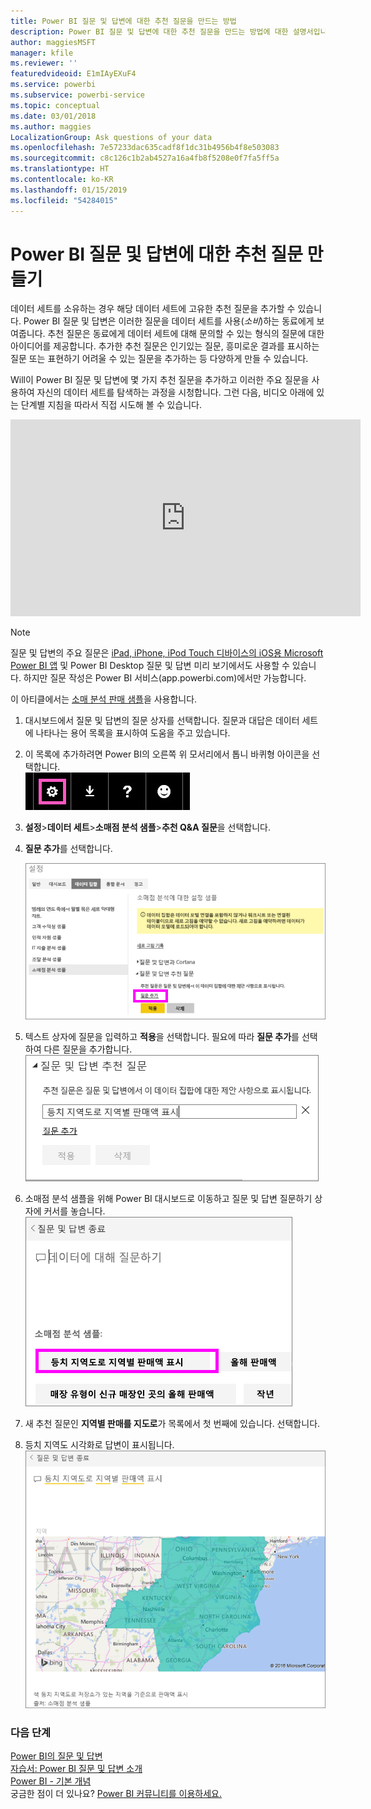 ```yaml
---
title: Power BI 질문 및 답변에 대한 추천 질문을 만드는 방법
description: Power BI 질문 및 답변에 대한 추천 질문을 만드는 방법에 대한 설명서입니다.
author: maggiesMSFT
manager: kfile
ms.reviewer: ''
featuredvideoid: E1mIAyEXuF4
ms.service: powerbi
ms.subservice: powerbi-service
ms.topic: conceptual
ms.date: 03/01/2018
ms.author: maggies
LocalizationGroup: Ask questions of your data
ms.openlocfilehash: 7e57233dac635cadf8f1dc31b4956b4f8e503083
ms.sourcegitcommit: c8c126c1b2ab4527a16a4fb8f5208e0f7fa5ff5a
ms.translationtype: HT
ms.contentlocale: ko-KR
ms.lasthandoff: 01/15/2019
ms.locfileid: "54284015"
---
```

# <a name="create-featured-questions-for-power-bi-qa"></a>Power BI 질문 및 답변에 대한 추천 질문 만들기
데이터 세트를 소유하는 경우 해당 데이터 세트에 고유한 추천 질문을 추가할 수 있습니다.  Power BI 질문 및 답변은 이러한 질문을 데이터 세트를 사용(*소비*)하는 동료에게 보여줍니다.  추천 질문은 동료에게 데이터 세트에 대해 문의할 수 있는 형식의 질문에 대한 아이디어를 제공합니다. 추가한 추천 질문은 인기있는 질문, 흥미로운 결과를 표시하는 질문 또는 표현하기 어려울 수 있는 질문을 추가하는 등 다양하게 만들 수 있습니다.

Will이 Power BI 질문 및 답변에 몇 가지 추천 질문을 추가하고 이러한 주요 질문을 사용하여 자신의 데이터 세트를 탐색하는 과정을 시청합니다. 그런 다음, 비디오 아래에 있는 단계별 지침을 따라서 직접 시도해 볼 수 있습니다.

<iframe width="560" height="315" src="https://www.youtube.com/embed/E1mIAyEXuF4" frameborder="0" allowfullscreen></iframe>

> [!NOTE]
> 질문 및 답변의 주요 질문은 [iPad, iPhone, iPod Touch 디바이스의 iOS용 Microsoft Power BI 앱](consumer/mobile/mobile-apps-ios-qna.md) 및 Power BI Desktop 질문 및 답변 미리 보기에서도 사용할 수 있습니다. 하지만 질문 작성은 Power BI 서비스(app.powerbi.com)에서만 가능합니다.
> 

이 아티클에서는 [소매 분석 판매 샘플](sample-datasets.md)을 사용합니다.

1. 대시보드에서 질문 및 답변의 질문 상자를 선택합니다.   질문과 대답은 데이터 세트에 나타나는 용어 목록을 표시하여 도움을 주고 있습니다.
2. 이 목록에 추가하려면 Power BI의 오른쪽 위 모서리에서 톱니 바퀴형 아이콘을 선택합니다.  
   ![기어 아이콘](media/service-q-and-a-create-featured-questions/pbi_gearicon2.jpg)
3. **설정**&gt;**데이터 세트**&gt;**소매점 분석 샘플**&gt;**추천 Q&amp;A 질문**을 선택합니다.  
4. **질문 추가**를 선택합니다.
   
   ![설정 메뉴](media/service-q-and-a-create-featured-questions/power-bi-settings.png)
5. 텍스트 상자에 질문을 입력하고 **적용**을 선택합니다.   필요에 따라 **질문 추가**를 선택하여 다른 질문을 추가합니다.  
   ![추천 질문 및 답변 질문 창](media/service-q-and-a-create-featured-questions/power-bi-type-featured-question.png)
6. 소매점 분석 샘플을 위해 Power BI 대시보드로 이동하고 질문 및 답변 질문하기 상자에 커서를 놓습니다.   
   ![질문 및 답변 질문하기 상자](media/service-q-and-a-create-featured-questions/power-bi-featured-q.png)
7. 새 추천 질문인 **지역별 판매를 지도로**가 목록에서 첫 번째에 있습니다. 선택합니다.  
8. 등치 지역도 시각화로 답변이 표시됩니다.  
   ![맵 시각화](media/service-q-and-a-create-featured-questions/power-bi-filled-map.png)

### <a name="next-steps"></a>다음 단계
[Power BI의 질문 및 답변](consumer/end-user-q-and-a.md)  
[자습서: Power BI 질문 및 답변 소개](power-bi-visualization-introduction-to-q-and-a.md)  
[Power BI - 기본 개념](consumer/end-user-basic-concepts.md)  
궁금한 점이 더 있나요? [Power BI 커뮤니티를 이용하세요.](http://community.powerbi.com/)

